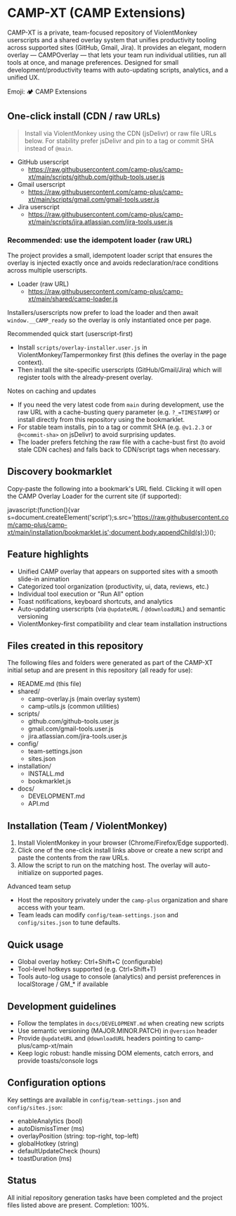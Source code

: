 # CAMP-XT (CAMP Extensions)

CAMP-XT is a private, team-focused repository of ViolentMonkey userscripts and a shared overlay system that unifies productivity tooling across supported sites (GitHub, Gmail, Jira). It provides an elegant, modern overlay — CAMPOverlay — that lets your team run individual utilities, run all tools at once, and manage preferences. Designed for small development/productivity teams with auto-updating scripts, analytics, and a unified UX.

Emoji: 🏕️ CAMP Extensions

## One-click install (CDN / raw URLs)
> Install via ViolentMonkey using the CDN (jsDelivr) or raw file URLs below. For stability prefer jsDelivr and pin to a tag or commit SHA instead of `@main`.

- GitHub userscript
  - https://raw.githubusercontent.com/camp-plus/camp-xt/main/scripts/github.com/github-tools.user.js
- Gmail userscript
  - https://raw.githubusercontent.com/camp-plus/camp-xt/main/scripts/gmail.com/gmail-tools.user.js
- Jira userscript
  - https://raw.githubusercontent.com/camp-plus/camp-xt/main/scripts/jira.atlassian.com/jira-tools.user.js

### Recommended: use the idempotent loader (raw URL)
The project provides a small, idempotent loader script that ensures the overlay is injected exactly once and avoids redeclaration/race conditions across multiple userscripts.

- Loader (raw URL)
  - https://raw.githubusercontent.com/camp-plus/camp-xt/main/shared/camp-loader.js

Installers/userscripts now prefer to load the loader and then await `window.__CAMP_ready` so the overlay is only instantiated once per page.

Recommended quick start (userscript-first)
- Install `scripts/overlay-installer.user.js` in ViolentMonkey/Tampermonkey first (this defines the overlay in the page context).
- Then install the site-specific userscripts (GitHub/Gmail/Jira) which will register tools with the already-present overlay.

Notes on caching and updates
- If you need the very latest code from `main` during development, use the raw URL with a cache-busting query parameter (e.g. `?_=TIMESTAMP`) or install directly from this repository using the bookmarklet.
- For stable team installs, pin to a tag or commit SHA (e.g. `@v1.2.3` or `@<commit-sha>` on jsDelivr) to avoid surprising updates.
- The loader prefers fetching the raw file with a cache-bust first (to avoid stale CDN caches) and falls back to CDN/script tags when necessary.

## Discovery bookmarklet
Copy-paste the following into a bookmark's URL field. Clicking it will open the CAMP Overlay Loader for the current site (if supported):

javascript:(function(){var s=document.createElement('script');s.src='https://raw.githubusercontent.com/camp-plus/camp-xt/main/installation/bookmarklet.js';document.body.appendChild(s);})();

## Feature highlights
- Unified CAMP overlay that appears on supported sites with a smooth slide-in animation
- Categorized tool organization (productivity, ui, data, reviews, etc.)
- Individual tool execution or "Run All" option
- Toast notifications, keyboard shortcuts, and analytics
- Auto-updating userscripts (via `@updateURL` / `@downloadURL`) and semantic versioning
- ViolentMonkey-first compatibility and clear team installation instructions

## Files created in this repository
The following files and folders were generated as part of the CAMP-XT initial setup and are present in this repository (all ready for use):

- README.md (this file)
- shared/
  - camp-overlay.js (main overlay system)
  - camp-utils.js (common utilities)
- scripts/
  - github.com/github-tools.user.js
  - gmail.com/gmail-tools.user.js
  - jira.atlassian.com/jira-tools.user.js
- config/
  - team-settings.json
  - sites.json
- installation/
  - INSTALL.md
  - bookmarklet.js
- docs/
  - DEVELOPMENT.md
  - API.md

## Installation (Team / ViolentMonkey)
1. Install ViolentMonkey in your browser (Chrome/Firefox/Edge supported).
2. Click one of the one-click install links above or create a new script and paste the contents from the raw URLs.
3. Allow the script to run on the matching host. The overlay will auto-initialize on supported pages.

Advanced team setup
- Host the repository privately under the `camp-plus` organization and share access with your team.
- Team leads can modify `config/team-settings.json` and `config/sites.json` to tune defaults.

## Quick usage
- Global overlay hotkey: Ctrl+Shift+C (configurable)
- Tool-level hotkeys supported (e.g. Ctrl+Shift+T)
- Tools auto-log usage to console (analytics) and persist preferences in localStorage / GM_* if available

## Development guidelines
- Follow the templates in `docs/DEVELOPMENT.md` when creating new scripts
- Use semantic versioning (MAJOR.MINOR.PATCH) in `@version` header
- Provide `@updateURL` and `@downloadURL` headers pointing to camp-plus/camp-xt/main
- Keep logic robust: handle missing DOM elements, catch errors, and provide toasts/console logs

## Configuration options
Key settings are available in `config/team-settings.json` and `config/sites.json`:
- enableAnalytics (bool)
- autoDismissTimer (ms)
- overlayPosition (string: top-right, top-left)
- globalHotkey (string)
- defaultUpdateCheck (hours)
- toastDuration (ms)

## Status
All initial repository generation tasks have been completed and the project files listed above are present. Completion: 100%.

<!-- No license and no contact information in accordance with project policy -->
